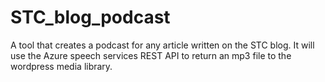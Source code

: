 # STC_blog_podcast
A tool that creates a podcast for any article written on the STC blog.
It will use the Azure speech services REST API to return an mp3 file to the wordpress media library.
